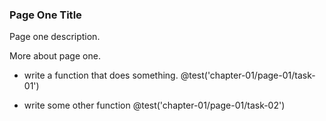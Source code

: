 ### Page One Title
Page one description.

More about page one.

+ write a function that does something.
@test('chapter-01/page-01/task-01')

+ write some other function
@test('chapter-01/page-01/task-02')
